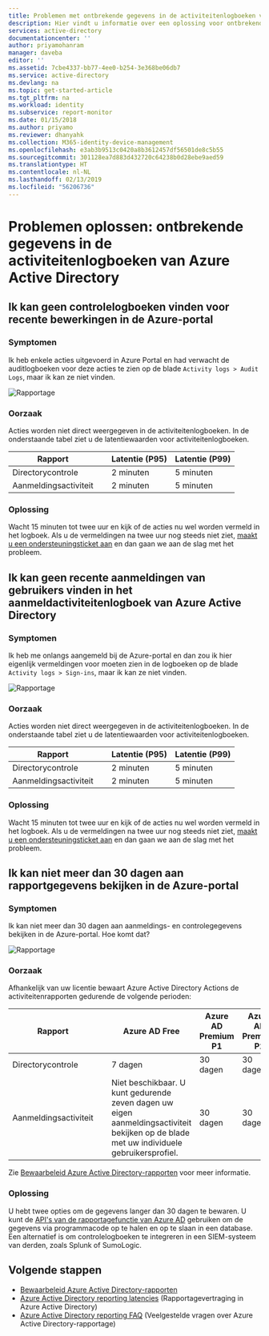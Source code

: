 ```yaml
---
title: Problemen met ontbrekende gegevens in de activiteitenlogboeken van Azure Active Directory oplossen | Microsoft Docs
description: Hier vindt u informatie over een oplossing voor ontbrekende gegevens in de activiteitenlogboeken van Azure Active Directory.
services: active-directory
documentationcenter: ''
author: priyamohanram
manager: daveba
editor: ''
ms.assetid: 7cbe4337-bb77-4ee0-b254-3e368be06db7
ms.service: active-directory
ms.devlang: na
ms.topic: get-started-article
ms.tgt_pltfrm: na
ms.workload: identity
ms.subservice: report-monitor
ms.date: 01/15/2018
ms.author: priyamo
ms.reviewer: dhanyahk
ms.collection: M365-identity-device-management
ms.openlocfilehash: e3ab3b9513c0420a8b3612457df56501de8c5b55
ms.sourcegitcommit: 301128ea7d883d432720c64238b0d28ebe9aed59
ms.translationtype: HT
ms.contentlocale: nl-NL
ms.lasthandoff: 02/13/2019
ms.locfileid: "56206736"
---
```

# <a name="troubleshoot-missing-data-in-the-azure-active-directory-activity-logs"></a>Problemen oplossen: ontbrekende gegevens in de activiteitenlogboeken van Azure Active Directory 

## <a name="i-cant-find-audit-logs-for-recent-actions-in-the-azure-portal"></a>Ik kan geen controlelogboeken vinden voor recente bewerkingen in de Azure-portal

### <a name="symptoms"></a>Symptomen

Ik heb enkele acties uitgevoerd in Azure Portal en had verwacht de auditlogboeken voor deze acties te zien op de blade `Activity logs > Audit Logs`, maar ik kan ze niet vinden.

 ![Rapportage](./media/troubleshoot-missing-audit-data/01.png)
 
### <a name="cause"></a>Oorzaak

Acties worden niet direct weergegeven in de activiteitenlogboeken. In de onderstaande tabel ziet u de latentiewaarden voor activiteitenlogboeken. 

| Rapport | &nbsp; | Latentie (P95) | Latentie (P99) |
|--------|--------|---------------|---------------|
| Directorycontrole | &nbsp; | 2 minuten | 5 minuten |
| Aanmeldingsactiviteit | &nbsp; | 2 minuten | 5 minuten | 

### <a name="resolution"></a>Oplossing

Wacht 15 minuten tot twee uur en kijk of de acties nu wel worden vermeld in het logboek. Als u de vermeldingen na twee uur nog steeds niet ziet, [maakt u een ondersteuningsticket aan](https://portal.azure.com/#blade/Microsoft_Azure_Support/HelpAndSupportBlade/newsupportrequest) en dan gaan we aan de slag met het probleem.

## <a name="i-cant-find-recent-user-sign-ins-in-the-azure-active-directory-sign-ins-activity-log"></a>Ik kan geen recente aanmeldingen van gebruikers vinden in het aanmeldactiviteitenlogboek van Azure Active Directory

### <a name="symptoms"></a>Symptomen

Ik heb me onlangs aangemeld bij de Azure-portal en dan zou ik hier eigenlijk vermeldingen voor moeten zien in de logboeken op de blade `Activity logs > Sign-ins`, maar ik kan ze niet vinden.

 ![Rapportage](./media/troubleshoot-missing-audit-data/02.png)
 
### <a name="cause"></a>Oorzaak

Acties worden niet direct weergegeven in de activiteitenlogboeken. In de onderstaande tabel ziet u de latentiewaarden voor activiteitenlogboeken. 

| Rapport | &nbsp; | Latentie (P95) | Latentie (P99) |
|--------|--------|---------------|---------------|
| Directorycontrole | &nbsp; | 2 minuten | 5 minuten |
| Aanmeldingsactiviteit | &nbsp; | 2 minuten | 5 minuten | 

### <a name="resolution"></a>Oplossing

Wacht 15 minuten tot twee uur en kijk of de acties nu wel worden vermeld in het logboek. Als u de vermeldingen na twee uur nog steeds niet ziet, [maakt u een ondersteuningsticket aan](https://portal.azure.com/#blade/Microsoft_Azure_Support/HelpAndSupportBlade/newsupportrequest) en dan gaan we aan de slag met het probleem.

## <a name="i-cant-view-more-than-30-days-of-report-data-in-the-azure-portal"></a>Ik kan niet meer dan 30 dagen aan rapportgegevens bekijken in de Azure-portal

### <a name="symptoms"></a>Symptomen

Ik kan niet meer dan 30 dagen aan aanmeldings- en controlegegevens bekijken in de Azure-portal. Hoe komt dat? 

 ![Rapportage](./media/troubleshoot-missing-audit-data/03.png)

### <a name="cause"></a>Oorzaak

Afhankelijk van uw licentie bewaart Azure Active Directory Actions de activiteitenrapporten gedurende de volgende perioden:

| Rapport           | &nbsp; |  Azure AD Free | Azure AD Premium P1 | Azure AD Premium P2 |
| ---              | ----   |  ---           | ---                 | ---                 |
| Directorycontrole  | &nbsp; |   7 dagen     | 30 dagen             | 30 dagen             |
| Aanmeldingsactiviteit | &nbsp; | Niet beschikbaar. U kunt gedurende zeven dagen uw eigen aanmeldingsactiviteit bekijken op de blade met uw individuele gebruikersprofiel. | 30 dagen | 30 dagen             |

Zie [Bewaarbeleid Azure Active Directory-rapporten](reference-reports-data-retention.md) voor meer informatie.  

### <a name="resolution"></a>Oplossing

U hebt twee opties om de gegevens langer dan 30 dagen te bewaren. U kunt de [API's van de rapportagefunctie van Azure AD](concept-reporting-api.md) gebruiken om de gegevens via programmacode op te halen en op te slaan in een database. Een alternatief is om controlelogboeken te integreren in een SIEM-systeem van derden, zoals Splunk of SumoLogic.

## <a name="next-steps"></a>Volgende stappen

* [Bewaarbeleid Azure Active Directory-rapporten](reference-reports-data-retention.md)
* [Azure Active Directory reporting latencies](reference-reports-latencies.md) (Rapportagevertraging in Azure Active Directory)
* [Azure Active Directory reporting FAQ](reports-faq.md) (Veelgestelde vragen over Azure Active Directory-rapportage)

